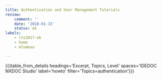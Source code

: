 ```yaml
---
title: Authentication and User Management Tutorials
review:
    comment: ''
    date: '2018-01-15'
    status: ok
labels:
    - lts2017-ok
    - home
    - mlumeau

---
```


{{{table_from_details headings='Excerpt, Topics, Level' spaces='IDEDOC NXDOC Studio' label='howto' filter='Topics=authentication'}}}

&nbsp;

&nbsp;
